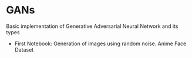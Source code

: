 # GANs
Basic implementation of  Generative Adversarial Neural Network and its types

- First Notebook:
  Generation of images using random noise. Anime Face Dataset
